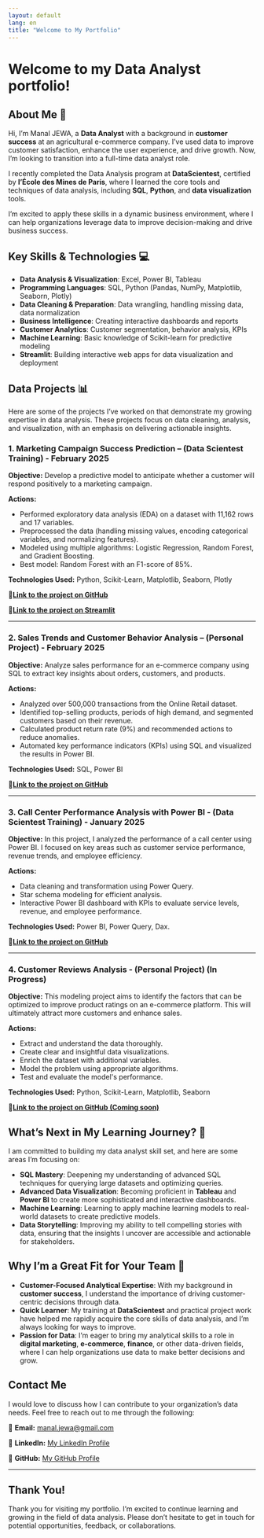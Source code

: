 ```yaml
---
layout: default
lang: en
title: "Welcome to My Portfolio"
---
```


# Welcome to my Data Analyst portfolio!

## About Me 🙂

Hi, I’m Manal JEWA, a **Data Analyst** with a background in **customer success** at an agricultural e-commerce company. I’ve used data to improve customer satisfaction, enhance the user experience, and drive growth. Now, I’m looking to transition into a full-time data analyst role.

I recently completed the Data Analysis program at **DataScientest**, certified by **l’École des Mines de Paris**, where I learned the core tools and techniques of data analysis, including **SQL**, **Python**, and **data visualization** tools.

I’m excited to apply these skills in a dynamic business environment, where I can help organizations leverage data to improve decision-making and drive business success.

## Key Skills & Technologies 💻

- **Data Analysis & Visualization**: Excel, Power BI, Tableau
- **Programming Languages**: SQL, Python (Pandas, NumPy, Matplotlib, Seaborn, Plotly)
- **Data Cleaning & Preparation**: Data wrangling, handling missing data, data normalization
- **Business Intelligence**: Creating interactive dashboards and reports
- **Customer Analytics**: Customer segmentation, behavior analysis, KPIs
- **Machine Learning**: Basic knowledge of Scikit-learn for predictive modeling
- **Streamlit**: Building interactive web apps for data visualization and deployment

## Data Projects 📊

Here are some of the projects I’ve worked on that demonstrate my growing expertise in data analysis. These projects focus on data cleaning, analysis, and visualization, with an emphasis on delivering actionable insights.

### 1. Marketing Campaign Success Prediction – (Data Scientest Training) - February 2025

**Objective:** Develop a predictive model to anticipate whether a customer will respond positively to a marketing campaign.

**Actions:**
- Performed exploratory data analysis (EDA) on a dataset with 11,162 rows and 17 variables.
- Preprocessed the data (handling missing values, encoding categorical variables, and normalizing features).
- Modeled using multiple algorithms: Logistic Regression, Random Forest, and Gradient Boosting.
- Best model: Random Forest with an F1-score of 85%.

**Technologies Used:** Python, Scikit-Learn, Matplotlib, Seaborn, Plotly

**🔗[Link to the project on GitHub](https://github.com/Manal-art-coder/DataScientest_Project)**

**🔗[Link to the project on Streamlit](https://datascientestproject-bankmarketing.streamlit.app/)**

---

### 2. Sales Trends and Customer Behavior Analysis – (Personal Project) - February 2025

**Objective:** Analyze sales performance for an e-commerce company using SQL to extract key insights about orders, customers, and products.

**Actions:**
- Analyzed over 500,000 transactions from the Online Retail dataset.
- Identified top-selling products, periods of high demand, and segmented customers based on their revenue.
- Calculated product return rate (9%) and recommended actions to reduce anomalies.
- Automated key performance indicators (KPIs) using SQL and visualized the results in Power BI.

**Technologies Used:** SQL, Power BI

**🔗[Link to the project on GitHub](https://github.com/Manal-art-coder/Online-retail-Project)**

---

### 3. Call Center Performance Analysis with Power BI - (Data Scientest Training) - January 2025

**Objective:** In this project, I analyzed the performance of a call center using Power BI. I focused on key areas such as customer service performance, revenue trends, and employee efficiency.

**Actions:**
- Data cleaning and transformation using Power Query.
- Star schema modeling for efficient analysis.
- Interactive Power BI dashboard with KPIs to evaluate service levels, revenue, and employee performance.

**Technologies Used:** Power BI, Power Query, Dax.

**🔗[Link to the project on GitHub](https://github.com/Manal-art-coder/PowerBI-CallCenter)**

---

### 4. Customer Reviews Analysis - (Personal Project) (In Progress)

**Objective:** This modeling project aims to identify the factors that can be optimized to improve product ratings on an e-commerce platform. This will ultimately attract more customers and enhance sales.

**Actions:**
- Extract and understand the data thoroughly.
- Create clear and insightful data visualizations.
- Enrich the dataset with additional variables.
- Model the problem using appropriate algorithms.
- Test and evaluate the model's performance.

**Technologies Used:** Python, Scikit-Learn, Matplotlib, Seaborn

**🔗[Link to the project on GitHub (Coming soon)](#)**

## What’s Next in My Learning Journey? 🚀

I am committed to building my data analyst skill set, and here are some areas I’m focusing on:

- **SQL Mastery**: Deepening my understanding of advanced SQL techniques for querying large datasets and optimizing queries.
- **Advanced Data Visualization**: Becoming proficient in **Tableau** and **Power BI** to create more sophisticated and interactive dashboards.
- **Machine Learning**: Learning to apply machine learning models to real-world datasets to create predictive models.
- **Data Storytelling**: Improving my ability to tell compelling stories with data, ensuring that the insights I uncover are accessible and actionable for stakeholders.

## Why I’m a Great Fit for Your Team 🤝

- **Customer-Focused Analytical Expertise**: With my background in **customer success**, I understand the importance of driving customer-centric decisions through data.
- **Quick Learner**: My training at **DataScientest** and practical project work have helped me rapidly acquire the core skills of data analysis, and I’m always looking for ways to improve.
- **Passion for Data**: I’m eager to bring my analytical skills to a role in **digital marketing**, **e-commerce**, **finance**, or other data-driven fields, where I can  help organizations use data to make better decisions and grow.

## Contact Me

I would love to discuss how I can contribute to your organization’s data needs. Feel free to reach out to me through the following:

📧 **Email:** manal.jewa@gmail.com

🔗 **LinkedIn:** [My LinkedIn Profile](https://www.linkedin.com/in/manaljewa/)

🔗 **GitHub:** [My GitHub Profile](https://github.com/Manal-art-coder)

---

## Thank You!

Thank you for visiting my portfolio. I’m excited to continue learning and growing in the field of data analysis. Please don’t hesitate to get in touch for potential opportunities, feedback, or collaborations.



